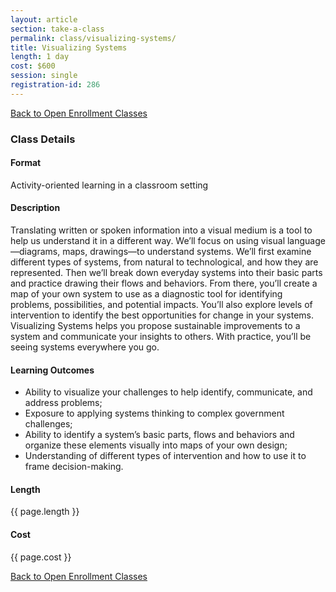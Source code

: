 ```yaml
---
layout: article
section: take-a-class
permalink: class/visualizing-systems/
title: Visualizing Systems
length: 1 day
cost: $600
session: single
registration-id: 286
---
```


[Back to Open Enrollment Classes](../../take-a-class/open-enrollment-classes/)

### Class Details

#### Format

Activity-oriented learning in a classroom setting

#### Description

Translating written or spoken information into a visual medium is a tool to help us understand it in a different way. We’ll focus on using visual language—diagrams, maps, drawings—to understand systems. We’ll first examine different types of systems, from natural to technological, and how they are represented. Then we’ll break down everyday systems into their basic parts and practice drawing their flows and behaviors. From there, you’ll create a map of your own system to use as a diagnostic tool for identifying problems, possibilities, and potential impacts. You’ll also explore levels of intervention to identify the best opportunities for change in your systems. Visualizing Systems helps you propose sustainable improvements to a system and communicate your insights to others. With practice, you’ll be seeing systems everywhere you go.

#### Learning Outcomes

* Ability to visualize your challenges to help identify, communicate, and address problems;
* Exposure to applying systems thinking to complex government challenges;
* Ability to identify a system’s basic parts, flows and behaviors and organize these elements visually into maps of your own design;
* Understanding of different types of intervention and how to use it to frame decision-making.

#### Length

{{ page.length }}

#### Cost

{{ page.cost }}

[Back to Open Enrollment Classes](../../take-a-class/open-enrollment-classes/)
